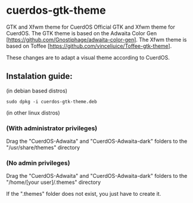 # cuerdos-gtk-theme
GTK and Xfwm theme for CuerdOS
Official GTK and Xfwm theme for CuerdOS.
The GTK theme is based on the Adwaita Color Gen [https://github.com/Gnostiphage/adwaita-color-gen].
The Xfwm theme is based on Toffee [https://github.com/vinceliuice/Toffee-gtk-theme].

These changes are to adapt a visual theme according to CuerdOS.


## Instalation guide:
(in debian based distros)

```
sudo dpkg -i cuerdos-gtk-theme.deb
```
(in other linux distros)

### (With administrator privileges)
Drag the "CuerdOS-Adwaita" and "CuerdOS-Adwaita-dark" folders to the "/usr/share/themes" directory

### (No admin privileges)
Drag the "CuerdOS-Adwaita" and "CuerdOS-Adwaita-dark" folders to the "/home/[your user]/.themes" directory

If the ".themes" folder does not exist, you just have to create it.
